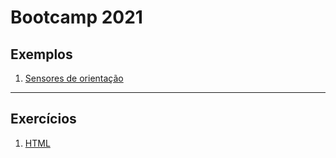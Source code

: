 # Bootcamp 2021

## Exemplos
1. [Sensores de orientação](modulo-1/exemplos/orientation/index.html)

---

## Exercícios
1. [HTML](modulo-1/exercicios/HTML/README.md)